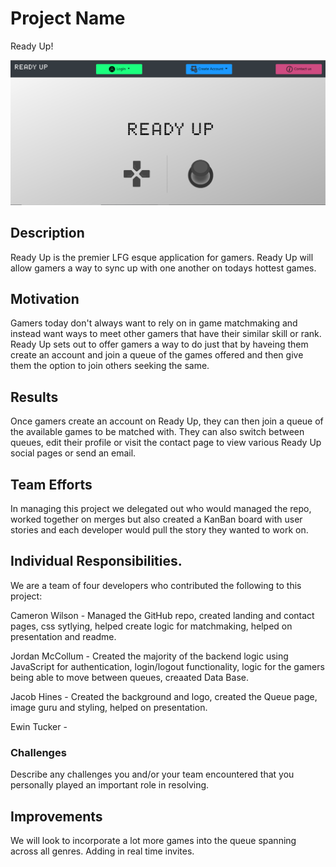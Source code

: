 # Project Name
Ready Up!

![Homepage](public/images/screenshots/homepage.PNG)

## Description
Ready Up is the premier LFG esque application for gamers. Ready Up will allow gamers a way to sync up with one another on todays hottest games. 

## Motivation
Gamers today don't always want to rely on in game matchmaking and instead want ways to meet other gamers that have their similar skill or rank. Ready Up sets out to offer gamers a way to do just that by haveing them create an account and join a queue of the games offered and then give them the option to join others seeking the same. 

## Results
Once gamers create an account on Ready Up, they can then join a queue of the available games to be matched with. They can also switch between queues, edit their profile or visit the contact page to view various Ready Up social pages or send an email.

## Team Efforts
In managing this project we delegated out who would managed the repo, worked together on merges but also created a KanBan board with user stories and each developer would pull the story they wanted to work on.

## Individual Responsibilities.
We are a team of four developers who contributed the following to this project:

Cameron Wilson - Managed the GitHub repo, created landing and contact pages, css sytlying, helped create logic for matchmaking, helped on presentation and readme.

Jordan McCollum - Created the majority of the backend logic using JavaScript for authentication, login/logout functionality, logic for the gamers being able to move between queues, creaated Data Base.

Jacob Hines - Created the background and logo, created the Queue page, image guru and styling, helped on presentation.

Ewin Tucker - 

### Challenges
Describe any challenges you and/or your team encountered
that you personally played an important role in resolving.

## Improvements
We will look to incorporate a lot more games into the queue spanning across all genres. 
Adding in real time invites.